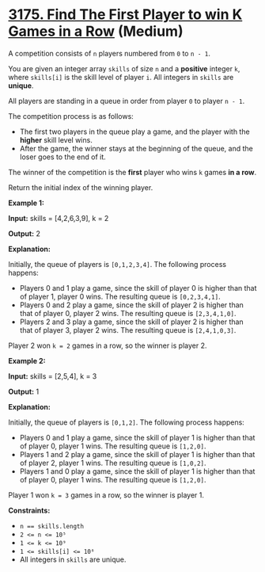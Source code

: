 # [3175. Find The First Player to win K Games in a Row][link] (Medium)

[link]: https://leetcode.cn/problems/find-the-first-player-to-win-k-games-in-a-row/

A competition consists of `n` players numbered from `0` to `n - 1`.

You are given an integer array `skills` of size `n` and a **positive** integer `k`, where
`skills[i]` is the skill level of player `i`. All integers in `skills` are **unique**.

All players are standing in a queue in order from player `0` to player `n - 1`.

The competition process is as follows:

- The first two players in the queue play a game, and the player with the **higher** skill level
wins.
- After the game, the winner stays at the beginning of the queue, and the loser goes to the end of
it.

The winner of the competition is the **first** player who wins `k` games **in a row**.

Return the initial index of the winning player.

**Example 1:**

**Input:** skills = \[4,2,6,3,9\], k = 2

**Output:** 2

**Explanation:**

Initially, the queue of players is `[0,1,2,3,4]`. The following process happens:

- Players 0 and 1 play a game, since the skill of player 0 is higher than that of player 1, player 0
wins. The resulting queue is `[0,2,3,4,1]`.
- Players 0 and 2 play a game, since the skill of player 2 is higher than that of player 0, player 2
wins. The resulting queue is `[2,3,4,1,0]`.
- Players 2 and 3 play a game, since the skill of player 2 is higher than that of player 3, player 2
wins. The resulting queue is `[2,4,1,0,3]`.

Player 2 won `k = 2` games in a row, so the winner is player 2.

**Example 2:**

**Input:** skills = \[2,5,4\], k = 3

**Output:** 1

**Explanation:**

Initially, the queue of players is `[0,1,2]`. The following process happens:

- Players 0 and 1 play a game, since the skill of player 1 is higher than that of player 0, player 1
wins. The resulting queue is `[1,2,0]`.
- Players 1 and 2 play a game, since the skill of player 1 is higher than that of player 2, player 1
wins. The resulting queue is `[1,0,2]`.
- Players 1 and 0 play a game, since the skill of player 1 is higher than that of player 0, player 1
wins. The resulting queue is `[1,2,0]`.

Player 1 won `k = 3` games in a row, so the winner is player 1.

**Constraints:**

- `n == skills.length`
- `2 <= n <= 10⁵`
- `1 <= k <= 10⁹`
- `1 <= skills[i] <= 10⁶`
- All integers in `skills` are unique.
